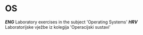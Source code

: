 # OS
 ***ENG*** Laboratory exercises in the subject 'Operating Systems'
 ***HRV*** Laboratorijske vježbe iz kolegija 'Operacijski sustavi'
